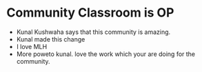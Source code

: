 # Community Classroom is OP

- Kunal Kushwaha says that this community is amazing.
- Kunal made this change
- I love MLH
- More poweto kunal. love the work which your are doing for the community.
